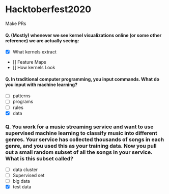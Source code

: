 # Hacktoberfest2020
Make PRs

#### Q. (Mostly) whenever we see kernel visualizations online (or some other reference) we are actually seeing:
- [X] What kernels extract
- [] Feature Maps
- [] How kernels Look

#### Q. In traditional computer programming, you input commands. What do you input with machine learning?
- [ ] patterns
- [ ] programs
- [ ] rules
- [x] data

### Q. You work for a music streaming service and want to use supervised machine learning to classify music into different genres. Your service has collected thousands of songs in each genre, and you used this as your training data. Now you pull out a small random subset of all the songs in your service. What is this subset called?
- [ ] data cluster
- [ ] Supervised set
- [ ] big data
- [x] test data
